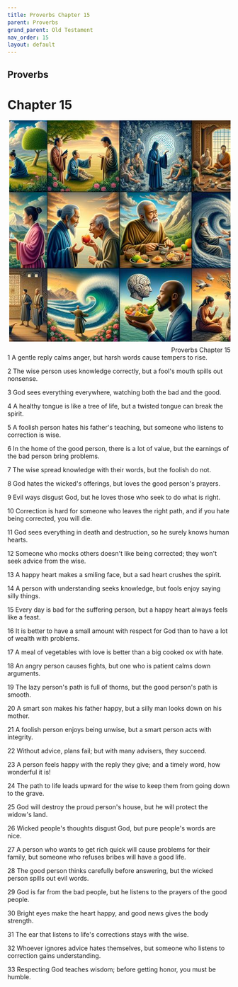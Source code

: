 ```yaml
---
title: Proverbs Chapter 15
parent: Proverbs
grand_parent: Old Testament
nav_order: 15
layout: default
---
```


## Proverbs

# Chapter 15

<div style="clear: both; text-align: right;">
    <img src="/assets/Image/Proverbs/500/15.jpg" alt="Proverbs Chapter 15" class="chapter-image" style="max-width: 100%; height: auto; float: right; margin: 0 0 10px 10px; padding-left: 10%;">
    <figcaption style="font-size: 14px;">Proverbs Chapter 15</figcaption>
</div>
1 A gentle reply calms anger, but harsh words cause tempers to rise.

2 The wise person uses knowledge correctly, but a fool's mouth spills out nonsense.

3 God sees everything everywhere, watching both the bad and the good.

4 A healthy tongue is like a tree of life, but a twisted tongue can break the spirit.

5 A foolish person hates his father's teaching, but someone who listens to correction is wise.

6 In the home of the good person, there is a lot of value, but the earnings of the bad person bring problems.

7 The wise spread knowledge with their words, but the foolish do not.

8 God hates the wicked's offerings, but loves the good person's prayers.

9 Evil ways disgust God, but he loves those who seek to do what is right.

10 Correction is hard for someone who leaves the right path, and if you hate being corrected, you will die.

11 God sees everything in death and destruction, so he surely knows human hearts.

12 Someone who mocks others doesn't like being corrected; they won't seek advice from the wise.

13 A happy heart makes a smiling face, but a sad heart crushes the spirit.

14 A person with understanding seeks knowledge, but fools enjoy saying silly things.

15 Every day is bad for the suffering person, but a happy heart always feels like a feast.

16 It is better to have a small amount with respect for God than to have a lot of wealth with problems.

17 A meal of vegetables with love is better than a big cooked ox with hate.

18 An angry person causes fights, but one who is patient calms down arguments.

19 The lazy person's path is full of thorns, but the good person's path is smooth.

20 A smart son makes his father happy, but a silly man looks down on his mother.

21 A foolish person enjoys being unwise, but a smart person acts with integrity.

22 Without advice, plans fail; but with many advisers, they succeed.

23 A person feels happy with the reply they give; and a timely word, how wonderful it is!

24 The path to life leads upward for the wise to keep them from going down to the grave.

25 God will destroy the proud person's house, but he will protect the widow's land.

26 Wicked people's thoughts disgust God, but pure people's words are nice.

27 A person who wants to get rich quick will cause problems for their family, but someone who refuses bribes will have a good life.

28 The good person thinks carefully before answering, but the wicked person spills out evil words.

29 God is far from the bad people, but he listens to the prayers of the good people.

30 Bright eyes make the heart happy, and good news gives the body strength.

31 The ear that listens to life's corrections stays with the wise.

32 Whoever ignores advice hates themselves, but someone who listens to correction gains understanding.

33 Respecting God teaches wisdom; before getting honor, you must be humble.


